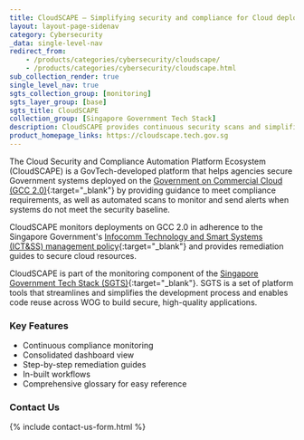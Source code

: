 ```yaml
---
title: CloudSCAPE – Simplifying security and compliance for Cloud deployments in GCC 2.0  
layout: layout-page-sidenav
category: Cybersecurity
_data: single-level-nav
redirect_from:
    - /products/categories/cybersecurity/cloudscape/
    - /products/categories/cybersecurity/cloudscape.html
sub_collection_render: true
single_level_nav: true
sgts_collection_group: [monitoring]
sgts_layer_group: [base]
sgts_title: CloudSCAPE
collection_group: [Singapore Government Tech Stack]
description: CloudSCAPE provides continuous security scans and simplifies compliance management for Government systems deployed on GCC 2.0. Find out more.
product_homepage_links: https://cloudscape.tech.gov.sg
---
```


The Cloud Security and Compliance Automation Platform Ecosystem (CloudSCAPE) is a GovTech-developed platform that helps agencies secure Government systems deployed on the [Government on Commercial Cloud (GCC 2.0)](https://www.developer.tech.gov.sg/products/categories/infrastructure-and-hosting/government-on-commercial-cloud/overview.html){:target="_blank"} by providing guidance to meet compliance requirements, as well as automated scans to monitor and send alerts when systems do not meet the security baseline.

CloudSCAPE monitors deployments on GCC 2.0 in adherence to the Singapore Government's [Infocomm Technology and Smart Systems (ICT&SS) management policy](https://www.developer.tech.gov.sg/guidelines/standards-and-best-practices/instruction-manual-for-ict-ss-management.html){:target="_blank"} and provides remediation guides to secure cloud resources.

CloudSCAPE is part of the monitoring component of the [Singapore Government Tech Stack (SGTS)](https://www.developer.tech.gov.sg/singapore-government-tech-stack/overview/index.html){:target="_blank"}. SGTS is a set of platform tools that streamlines and simplifies the development process and enables code reuse across WOG to build secure, high-quality applications. 

### Key Features

- Continuous compliance monitoring 
- Consolidated dashboard view 
- Step-by-step remediation guides
- In-built workflows
- Comprehensive glossary for easy reference

### Contact Us

{% include contact-us-form.html %}
